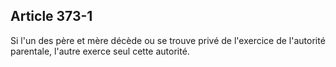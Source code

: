 Article 373-1
----
Si l'un des père et mère décède ou se trouve privé de l'exercice de l'autorité
parentale, l'autre exerce seul cette autorité.
